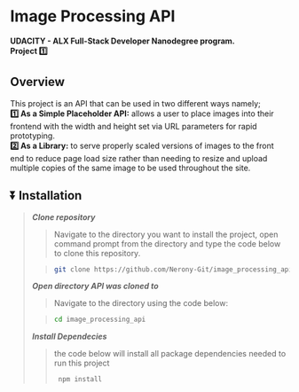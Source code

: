 # Image Processing API   
**UDACITY - ALX Full-Stack Developer Nanodegree program.**  
**Project 1️⃣**

## Overview   
This project is an API that can be used in two different ways namely;  
**1️⃣ As a Simple Placeholder API:** allows a user to place images into their frontend with the width and height set via URL parameters for rapid prototyping.  
**2️⃣ As a Library:** to serve properly scaled versions of images to the front end to reduce page load size rather than needing to resize and upload multiple copies of the same image to be used throughout the site.  

## ⏬ Installation  
> **_Clone repository_**  
>> Navigate to the directory you want to install the project, open command prompt from the directory and type the code below to clone this repository.  
>  
>>```sh
>> git clone https://github.com/Nerony-Git/image_processing_api.git
>>```  
>  
> **_Open directory API was cloned to_**  
>> Navigate to the directory using the code below:  
>  
>>```sh
>> cd image_processing_api
>>```  
>  
> **_Install Dependecies_**  
>> the code below will install all package dependencies needed to run this project  
>>  
>> ```sh
>>  npm install
>> ```  

